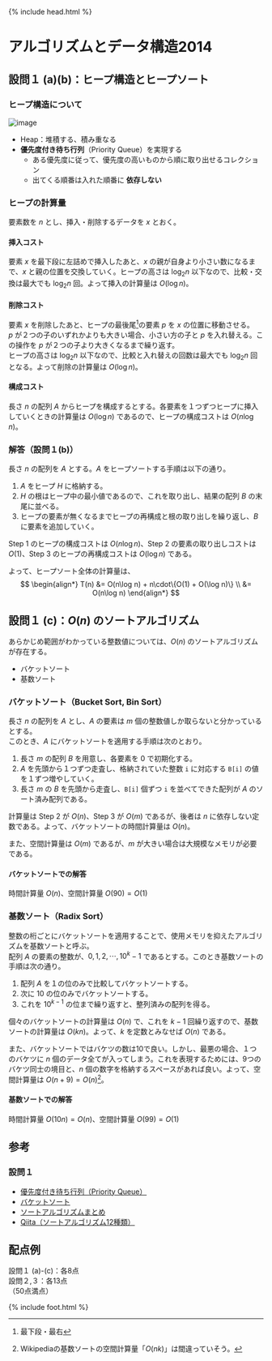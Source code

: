 {% include head.html %}

# アルゴリズムとデータ構造2014

## 設問１ (a)(b)：ヒープ構造とヒープソート
### ヒープ構造について
![image](https://github.com/N-Shimoda/km-trends/assets/63459531/08e6691e-c519-454f-aa23-c9e427feee22)

- Heap：堆積する、積み重なる
- **優先度付き待ち行列**（Priority Queue）を実現する
  + ある優先度に従って、優先度の高いものから順に取り出せるコレクション
  + 出てくる順番は入れた順番に **依存しない**

### ヒープの計算量
要素数を $n$ とし、挿入・削除するデータを $x$ とおく。

#### 挿入コスト
要素 $x$ を最下段に左詰めで挿入したあと、$x$ の親が自身より小さい数になるまで、$x$ と親の位置を交換していく。ヒープの高さは $\log_2 n$ 以下なので、比較・交換は最大でも $\log_2 n$ 回。よって挿入の計算量は $O(\log n)$。

#### 削除コスト
要素 $x$ を削除したあと、ヒープの最後尾[^1]の要素 $p$ を $x$ の位置に移動させる。  
$p$ が２つの子のいずれかよりも大きい場合、小さい方の子と $p$ を入れ替える。この操作を $p$ が２つの子より大きくなるまで繰り返す。  
ヒープの高さは $\log_2 n$ 以下なので、比較と入れ替えの回数は最大でも $\log_2 n$ 回となる。よって削除の計算量は $O(\log n)$。

#### 構成コスト
長さ $n$ の配列 $A$ からヒープを構成するとする。各要素を１つずつヒープに挿入していくときの計算量は $O(\log n)$ であるので、ヒープの構成コストは $O(n\log n)$。

[^1]:最下段・最右

### 解答（設問１(b)）
長さ $n$ の配列を $A$ とする。$A$ をヒープソートする手順は以下の通り。

1. $A$ をヒープ $H$ に格納する。
1. $H$ の根はヒープ中の最小値であるので、これを取り出し、結果の配列 $B$ の末尾に並べる。
1. ヒープの要素が無くなるまでヒープの再構成と根の取り出しを繰り返し、$B$ に要素を追加していく。

Step 1 のヒープの構成コストは $O(n\log n)$、Step 2 の要素の取り出しコストは $O(1)$、Step 3 のヒープの再構成コストは $O(\log n)$ である。

よって、ヒープソート全体の計算量は、  
$$
\begin{align*}
T(n) &= O(n\log n) + n\cdot\{O(1) + O(\log n)\} \\
     &= O(n\log n)
\end{align*}
$$

## 設問１ (c)：$O(n)$ のソートアルゴリズム
あらかじめ範囲がわかっている整数値については、$O(n)$ のソートアルゴリズムが存在する。
- バケットソート
- 基数ソート

### バケットソート（Bucket Sort, Bin Sort）
長さ $n$ の配列を $A$ とし、$A$ の要素は $m$ 個の整数値しか取らないと分かっているとする。  
このとき、$A$ にバケットソートを適用する手順は次のとおり。

1. 長さ $m$ の配列 $B$ を用意し、各要素を $0$ で初期化する。
1. $A$ を先頭から１つずつ走査し、格納されていた整数 `i` に対応する `B[i]` の値を１ずつ増やしていく。
1. 長さ $m$ の $B$ を先頭から走査し、`B[i]` 個ずつ `i` を並べてできた配列が $A$ のソート済み配列である。

計算量は Step 2 が $O(n)$、Step 3 が $O(m)$ であるが、後者は $n$ に依存しない定数である。よって、バケットソートの時間計算量は $O(n)$。

また、空間計算量は $O(m)$ であるが、$m$ が大きい場合は大規模なメモリが必要である。

#### バケットソートでの解答
時間計算量 $O(n)$、空間計算量 $O(90)=O(1)$

### 基数ソート（Radix Sort）
整数の桁ごとにバケットソートを適用することで、使用メモリを抑えたアルゴリズムを基数ソートと呼ぶ。  
配列 $A$ の要素の整数が、$0,1,2,\cdots,10^k-1$ であるとする。このとき基数ソートの手順は次の通り。

1. 配列 $A$ を１の位のみで比較してバケットソートする。
1. 次に 10 の位のみでバケットソートする。
1. これを $10^{k-1}$ の位まで繰り返すと、整列済みの配列を得る。

個々のバケットソートの計算量は $O(n)$ で、これを $k-1$ 回繰り返すので、基数ソートの計算量は $O(kn)$。よって、$k$ を定数とみなせば $O(n)$ である。

また、バケットソートではバケツの数は10で良い。しかし、最悪の場合、１つのバケツに $n$ 個のデータ全てが入ってしまう。これを表現するためには、9つのバケツ同士の境目と、$n$ 個の数字を格納するスペースがあれば良い。よって、空間計算量は $O(n+9)=O(n)$[^2]。

[^2]:Wikipediaの基数ソートの空間計算量「$O(nk)$」は間違っていそう。

#### 基数ソートでの解答
時間計算量 $O(10n) = O(n)$、空間計算量 $O(99)=O(1)$

## 参考
### 設問１
- [優先度付き待ち行列（Priority Queue）](https://ufcpp.net/study/algorithm/col_heap.html#:~:text=優先度付き待ち行列（priority%20queue）とは、,最初に取り出されます%E3%80%82)
- [バケットソート](https://ufcpp.net/study/algorithm/sort_bucket.html)
- [ソートアルゴリズムまとめ](https://ufcpp.net/study/algorithm/sort.html#order)
- [Qiita（ソートアルゴリズム12種類）](https://qiita.com/r-ngtm/items/f4fa55c77459f63a5228)

## 配点例
設問１ (a)-(c)：各8点  
設問２,３：各13点  
（50点満点）

{% include foot.html %}
